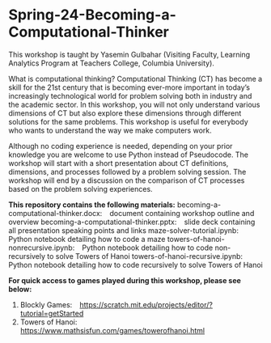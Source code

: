 # Spring-24-Becoming-a-Computational-Thinker

This workshop is taught by Yasemin Gulbahar (Visiting Faculty, Learning Analytics Program at Teachers College, Columbia University).


What is computational thinking? Computational Thinking (CT) has become a skill for the 21st century that is becoming ever-more important in today’s increasingly technological world for problem solving both in industry and the academic sector. In this workshop, you will not only understand various dimensions of CT but also explore these dimensions through different solutions for the same problems. This workshop is useful for everybody who wants to understand the way we make computers work. 

Although no coding experience is needed, depending on your prior knowledge you are welcome to use Python instead of Pseudocode. The workshop will start with a short presentation about CT definitions, dimensions, and processes followed by a problem solving session. The workshop will end by a discussion on the comparison of CT processes based on the problem solving experiences. 


**This repository contains the following materials:**
becoming-a-computational-thinker.docx: &ensp; document containing workshop outline and overview
becoming-a-computational-thinker.pptx: &ensp; slide deck containing all presentation speaking points and links
maze-solver-tutorial.ipynb: &ensp; Python notebook detailing how to code a maze
towers-of-hanoi-nonrecursive.ipynb: &ensp; Python notebook detailing how to code non-recursively to solve Towers of Hanoi
towers-of-hanoi-recursive.ipynb: &ensp; Python notebook detailing how to code recursively to solve Towers of Hanoi


**For quick access to games played during this workshop, please see below:**
  1. Blockly Games: &ensp; https://scratch.mit.edu/projects/editor/?tutorial=getStarted 
  2. Towers of Hanoi: &ensp; https://www.mathsisfun.com/games/towerofhanoi.html
